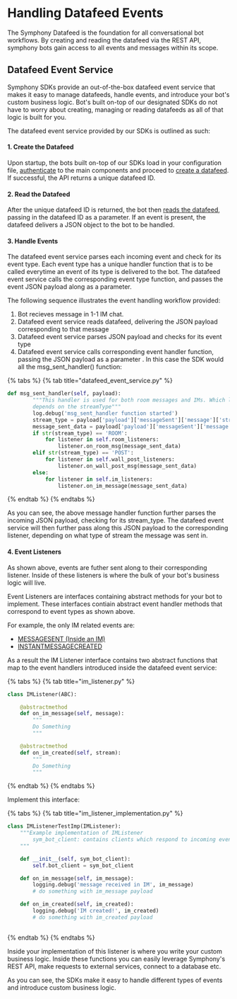 # Handling Datafeed Events

The Symphony Datafeed is the foundation for all conversational bot workflows.  By creating and reading the datafeed via the REST API, symphony bots gain access to all events and messages within its scope.

## Datafeed Event Service

Symphony SDKs provide an out-of-the-box datafeed event service that makes it easy to manage datafeeds, handle events, and introduce your bot's custom business logic. Bot's built on-top of our designated SDKs do not have to worry about creating, managing or reading datafeeds as all of that logic is built for you.  

The datafeed event service provided by our SDKs is outlined as such:

#### 1.  Create the Datafeed

Upon startup, the bots built on-top of our SDKs load in your configuration file, [authenticate](../authentication/) to the main components and proceed to [create a datafeed](https://developers.symphony.com/restapi/reference#create-messagesevents-stream-v4).  If successful, the API returns a unique datafeed ID.

#### 2.  Read the Datafeed

After the unique datafeed ID is returned, the bot  then [reads the datafeed](https://developers.symphony.com/restapi/reference#read-messagesevents-stream-v4), passing in the datafeed ID as a parameter.  If an event is present, the datafeed delivers a JSON object to the bot to be handled.  

#### 3.  Handle Events

The datafeed event service parses each incoming event and check for its event type.  Each event type has a unique handler function that is to be called everytime an event of its type is delivered to the bot.  The datafeed event service calls the corresponding event type function, and passes the event JSON payload along as a parameter.  

The following sequence illustrates the event handling workflow provided:

1. Bot recieves message in 1-1 IM chat.
2. Datafeed event service reads datafeed, delivering the JSON payload corresponding to that message
3. Datafeed event service parses JSON payload and checks for its event type
4. Datafeed event service calls corresponding event handler function, passing the JSON payload as a parameter .  In this case the SDK would all the msg\_sent\_handler\(\) function:

{% tabs %}
{% tab title="datafeed\_event\_service.py" %}
```python
def msg_sent_handler(self, payload):
        """This handler is used for both room messages and IMs. Which listener is invoked
        depends on the streamType"""
        log.debug('msg_sent_handler function started')
        stream_type = payload['payload']['messageSent']['message']['stream']['streamType']
        message_sent_data = payload['payload']['messageSent']['message']
        if str(stream_type) == 'ROOM':
            for listener in self.room_listeners:
                listener.on_room_msg(message_sent_data)
        elif str(stream_type) == 'POST':
            for listener in self.wall_post_listeners:
                listener.on_wall_post_msg(message_sent_data)
        else:
            for listener in self.im_listeners:
                listener.on_im_message(message_sent_data)
```
{% endtab %}
{% endtabs %}

As you can see, the above message handler function further parses the incoming JSON payload, checking for its stream\_type.  The datafeed event service will then further pass along this JSON payload to the corresponding listener, depending on what type of stream the message was sent in.

#### 4.  Event Listeners

As shown above, events are futher sent along to their corresponding listener.  Inside of these listeners is where the bulk of your bot's business logic will live.  

Event Listeners are interfaces containing abstract methods for your bot to implement.  These interfaces contiain abstract event handler methods that correspond to event types as shown above.  

For example, the only IM related events are:

* [MESSAGESENT \(Inside an IM\)](https://developers.symphony.com/restapi/docs/real-time-events#message-sent)
* [INSTANTMESSAGECREATED](https://developers.symphony.com/restapi/docs/real-time-events#immim-created)

As a result the IM Listener interface contains two abstract functions that map to the event handlers introduced inside the datafeed event service:

{% tabs %}
{% tab title="im\_listener.py" %}
```python
class IMListener(ABC):

    @abstractmethod
    def on_im_message(self, message):
        """
        Do Something
        """

    @abstractmethod
    def on_im_created(self, stream):
        """
        Do Something
        """
```
{% endtab %}
{% endtabs %}

Implement this interface:

{% tabs %}
{% tab title="im\_listener\_implementation.py" %}
```python
class IMListenerTestImp(IMListener):
    """Example implementation of IMListener
        sym_bot_client: contains clients which respond to incoming events
    """

    def __init__(self, sym_bot_client):
        self.bot_client = sym_bot_client

    def on_im_message(self, im_message):
        logging.debug('message received in IM', im_message)
        # do something with im_message payload

    def on_im_created(self, im_created):
        logging.debug('IM created!', im_created)
        # do something with im_created payload
        
```
{% endtab %}
{% endtabs %}

Inside your implementation of this listener is where you write your custom business logic.  Inside these functions you can easily leverage Symphony's REST API, make requests to external services, connect to a database etc.  

As you can see, the SDKs make it easy to handle different types of events and introduce custom business logic. 

   

